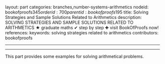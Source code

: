 layout: part
categories: branches,number-systems-arithmetics
nodeid: bookofproofs$345
orderid: 700
parentid: bookofproofs$195
title: Solving Strategies and Sample Solutions Related to Arithmetics
description: SOLVING STRATEGIES AND SAMPLE SOLUTIONS RELATED TO ARITHMETICS ★ graduate maths ✔ step by step ✚ visit BookOfProofs now!
references: 
keywords: solving strategies related to arithmetics
contributors: bookofproofs

---


---

This part provides some examples for solving arithmetical problems.
